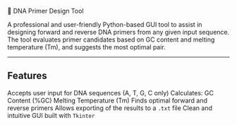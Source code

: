 🔬 DNA Primer Design Tool

A professional and user-friendly Python-based GUI tool to assist in designing forward and reverse DNA primers from any given input sequence. The tool evaluates primer candidates based on GC content and melting temperature (Tm), and suggests the most optimal pair.

---

## Features
Accepts user input for DNA sequences (A, T, G, C only)
Calculates:
GC Content (%GC)
Melting Temperature (Tm)
Finds optimal forward and reverse primers
Allows exporting of the results to a `.txt` file
Clean and intuitive GUI built with `Tkinter`
